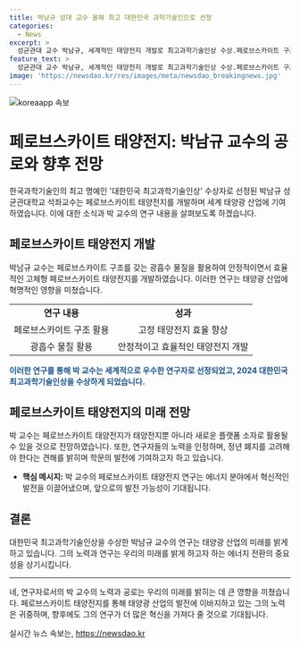 ```yaml
---
title: 박남규 성대 교수 올해 최고 대한민국 과학기술인으로 선정
categories:
  - News
excerpt: >
  성균관대 교수 박남규, 세계적인 태양전지 개발로 최고과학기술인상 수상.페로브스카이트 구조 활용하여 세계 태양광 산업 발전 기여최초 개발자로 성과에 놀라움. 10일 세계 한인 과학기술인대회 개회식에서 대통령상과 3억원 상금 수상 예정. 박 교수는 페로브스카이트 태양전지로 기후변화 대비, 태양전지 용량 급증 필요 전망. 또 정년 폐지와 이공계 활성화 정책 필요성 강조.
feature_text: >
  성균관대 교수 박남규, 세계적인 태양전지 개발로 최고과학기술인상 수상.페로브스카이트 구조 활용하여 세계 태양광 산업 발전 기여최초 개발자로 성과에 놀라움. 10일 세계 한인 과학기술인대회 개회식에서 대통령상과 3억원 상금 수상 예정. 박 교수는 페로브스카이트 태양전지로 기후변화 대비, 태양전지 용량 급증 필요 전망. 또 정년 폐지와 이공계 활성화 정책 필요성 강조.
image: 'https://newsdao.kr/res/images/meta/newsdao_breakingnews.jpg'
---
```


<p><img src="https://newsdao.kr/res/images/meta/newsdao_breakingnews.jpg" alt="koreaapp 속보" /></p>

<h1>페로브스카이트 태양전지: 박남규 교수의 공로와 향후 전망</h1>

<p data-ke-size="size16">한국과학기술인의 최고 명예인 '대한민국 최고과학기술인상' 수상자로 선정된 박남규 성균관대학교 석좌교수는 페로브스카이트 태양전지를 개발하며 세계 태양광 산업에 기여하였습니다. 이에 대한 소식과 박 교수의 연구 내용을 살펴보도록 하겠습니다.</p>

<h2 data-ke-size="size26">페로브스카이트 태양전지 개발</h2>

<p data-ke-size="size16">박남규 교수는 페로브스카이트 구조를 갖는 광흡수 물질을 활용하여 안정적이면서 효율적인 고체형 페로브스카이트 태양전지를 개발하였습니다. 이러한 연구는 태양광 산업에 혁명적인 영향을 미쳤습니다.</p>

<table>
  <tr>
    <td style="text-align: center; height: 17px;"><b>연구 내용</b></td>
    <td style="text-align: center; height: 17px;"><b>성과</b></td>
  </tr>
  <tr>
    <td style="text-align: center; height: 17px;">페로브스카이트 구조 활용</td>
    <td style="text-align: center; height: 17px;">고정 태양전지 효율 향상</td>
  </tr>
  <tr>
    <td style="text-align: center; height: 17px;">광흡수 물질 활용</td>
    <td style="text-align: center; height: 17px;">안정적이고 효율적인 태양전지 개발</td>
  </tr>
</table>

<p><b><span style="color: #1a5490;">이러한 연구를 통해 박 교수는 세계적으로 우수한 연구자로 선정되었고, 2024 대한민국최고과학기술인상을 수상하게 되었습니다.</span></b></p>

<h2 data-ke-size="size26">페로브스카이트 태양전지의 미래 전망</h2>

<p data-ke-size="size16">박 교수는 페로브스카이트 태양전지가 태양전지뿐 아니라 새로운 플랫폼 소자로 활용될 수 있을 것으로 전망하였습니다. 또한, 연구자들의 노력을 인정하며, 정년 폐지를 고려해야 한다는 견해를 밝히며 학문의 발전에 기여하고자 하고 있습니다.</p>

<ul>
  <li><b>핵심 메시지:</b> 박 교수의 페로브스카이트 태양전지 연구는 에너지 분야에서 혁신적인 발전을 이끌어냈으며, 앞으로의 발전 가능성이 기대됩니다.</li>
</ul>

<h2 data-ke-size="size26">결론</h2>

<p data-ke-size="size16">대한민국 최고과학기술인상을 수상한 박남규 교수의 연구는 태양광 산업의 미래를 밝게 하고 있습니다. 그의 노력과 연구는 우리의 미래를 밝게 하고자 하는 에너지 전환의 중요성을 상기시킵니다.</p>

<hr>

<p data-ke-size="size16">네, 연구자로서의 박 교수의 노력과 공로는 우리의 미래를 밝히는 데 큰 영향을 끼쳤습니다. 페로브스카이트 태양전지를 통해 태양광 산업의 발전에 이바지하고 있는 그의 노력은 귀중하며, 향후에도 그의 연구가 더 많은 혁신을 가져다 줄 것으로 기대됩니다.</p>
실시간 뉴스 속보는, <a href="https://newsdao.kr" rel="dofollow">https://newsdao.kr</a>


